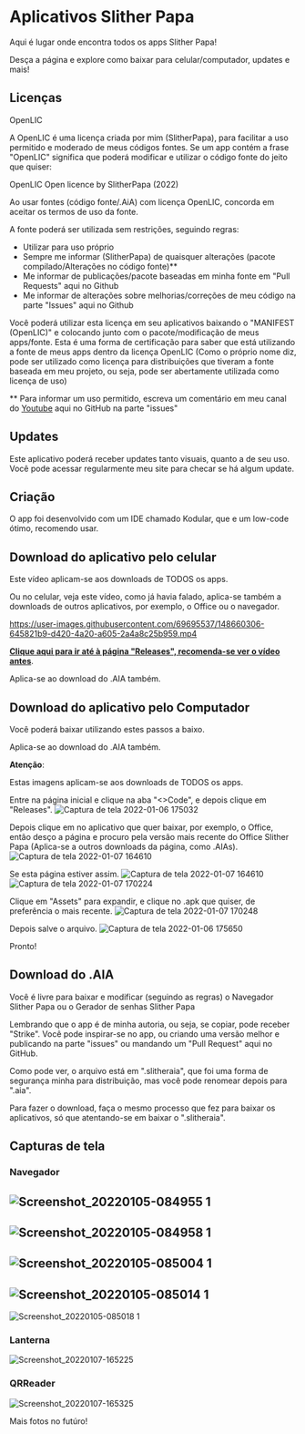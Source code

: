 # Aplicativos Slither Papa
Aqui é lugar onde encontra todos os apps Slither Papa!

Desça a página e explore como baixar para celular/computador, updates e mais!

## Licenças
OpenLIC

A OpenLIC é uma licença criada por mim (SlitherPapa), para facilitar a uso permitido e moderado de meus códigos fontes. Se um app contém a frase "OpenLIC" significa que poderá modificar e utilizar o código fonte do jeito que quiser:

OpenLIC Open licence by SlitherPapa (2022)

Ao usar fontes (código fonte/.AiA) com licença OpenLIC, concorda em aceitar os termos de uso da fonte.

A fonte poderá ser utilizada sem restrições, seguindo regras:

- Utilizar para uso próprio
- Sempre me informar (SlitherPapa) de quaisquer alterações (pacote compilado/Alterações no código fonte)**
- Me informar de publicações/pacote baseadas em minha fonte em "Pull Requests" aqui no Github
- Me informar de alterações sobre melhorias/correções de meu código na parte "Issues" aqui no Github

Você poderá utilizar esta licença em seu aplicativos baixando o "MANIFEST (OpenLIC)" e colocando junto com o pacote/modificação de meus apps/fonte. Esta é uma forma de certificação para saber que está utilizando a fonte de meus apps dentro da licença OpenLIC (Como o próprio nome diz, pode ser utilizado como licença para distribuições que tiveram a fonte baseada em meu projeto, ou seja, pode ser abertamente utilizada como licença de uso)

** Para informar um uso permitido, escreva um comentário em meu canal do [Youtube](https://www.youtube.com/channel/UCo1NPKKzSMoy8pGHMAWsm7Q) aqui no GitHub na parte "issues"

## Updates
Este aplicativo poderá receber updates tanto visuais, quanto a de seu uso. Você pode acessar regularmente meu site para checar se há algum update.

## Criação
O app foi desenvolvido com um IDE chamado Kodular, que e um low-code ótimo, recomendo usar.

## Download do aplicativo pelo celular
Este vídeo aplicam-se aos downloads de TODOS os apps.

Ou no celular, veja este vídeo, como já havia falado, aplica-se também a downloads de outros aplicativos, por exemplo, o Office ou o navegador. 

https://user-images.githubusercontent.com/69695537/148660306-645821b9-d420-4a20-a605-2a4a8c25b959.mp4

[**Clique aqui para ir até à página "Releases", recomenda-se ver o vídeo antes**](https://github.com/Slitherpapa/Aplicativos-Slither-Papa/releases).

Aplica-se ao download do .AIA também.

## Download do aplicativo pelo Computador
Você poderá baixar utilizando estes passos a baixo.

Aplica-se ao download do .AIA também.

**Atenção**:

Estas imagens aplicam-se aos downloads de TODOS os apps.

Entre na página inicial e clique na aba "<>Code", e depois clique em "Releases".
![Captura de tela 2022-01-06 175032](https://user-images.githubusercontent.com/69695537/148452371-d55bb17b-2c94-4124-be06-988eea2166d6.png)

Depois clique em no aplicativo que quer baixar, por exemplo, o Office, então desço a página e procuro pela versão mais recente do Office Slither Papa (Aplica-se a outros downloads da página, como .AIAs).
![Captura de tela 2022-01-07 164610](https://user-images.githubusercontent.com/69695537/148600163-71f2b4ad-bf1e-4b28-9806-4c89c1c3088f.png)

Se esta página estiver assim.
![Captura de tela 2022-01-07 164610](https://user-images.githubusercontent.com/69695537/148600866-e4e09c0a-0d37-4fd1-aa4f-c63e56d714cf.png)
![Captura de tela 2022-01-07 170224](https://user-images.githubusercontent.com/69695537/148600844-6f349ea2-daef-4c98-93cd-c39bc9e7c732.png)


Clique em "Assets" para expandir, e clique no .apk que quiser, de preferência o mais recente.
![Captura de tela 2022-01-07 170248](https://user-images.githubusercontent.com/69695537/148600849-765a623f-bb2c-4175-a544-681552209a46.png)

Depois salve o arquivo.
![Captura de tela 2022-01-06 175650](https://user-images.githubusercontent.com/69695537/148452626-38f6d7c3-1263-4379-96b0-efc69ab01e5a.png)

Pronto!

## Download do .AIA
Você é livre para baixar e modificar (seguindo as regras) o Navegador Slither Papa ou o Gerador de senhas Slither Papa

Lembrando que o app é de minha autoria, ou seja, se copiar, pode receber "Strike". Você pode inspirar-se no app, ou criando uma versão melhor e publicando na parte "issues" ou mandando um "Pull Request" aqui no GitHub. 

Como pode ver, o arquivo está em ".slitheraia", que foi uma forma de segurança minha para distribuição, mas você pode renomear depois para ".aia".

Para fazer o download, faça o mesmo processo que fez para baixar os aplicativos, só que atentando-se em baixar o ".slitheraia".

## Capturas de tela

### Navegador
![Screenshot_20220105-084955 1](https://user-images.githubusercontent.com/69695537/148215944-a63fedb7-093a-4893-9c48-ec14191cfe3b.jpg)
---
![Screenshot_20220105-084958 1](https://user-images.githubusercontent.com/69695537/148216053-b64a08b0-b80b-4140-b540-02e2ce9e4af8.jpg)
---
![Screenshot_20220105-085004 1](https://user-images.githubusercontent.com/69695537/148216101-9d846bdb-18d2-4663-ab3a-375920ae42e2.jpg)
---
![Screenshot_20220105-085014 1](https://user-images.githubusercontent.com/69695537/148216180-a5d72562-c5e9-4195-8f05-0b03aca9aa04.jpg)
---
![Screenshot_20220105-085018 1](https://user-images.githubusercontent.com/69695537/148216229-fe3547c5-3869-413d-bbd8-acda39a87507.jpg)

### Lanterna
![Screenshot_20220107-165225](https://user-images.githubusercontent.com/69695537/148659990-8f41ae24-5f55-420b-9d2e-e07528579d51.jpg)

### QRReader
![Screenshot_20220107-165325](https://user-images.githubusercontent.com/69695537/148659995-6a6728ca-538d-41c0-93cf-6f11aac9c778.jpg)

Mais fotos no futúro!
